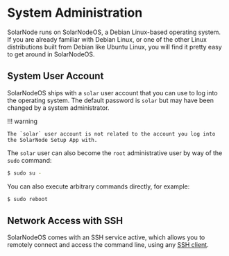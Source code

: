 # System Administration

SolarNode runs on SolarNodeOS, a Debian Linux-based operating system. If you are already
familiar with Debian Linux, or one of the other Linux distributions built from Debian
like Ubuntu Linux, you will find it pretty easy to get around in SolarNodeOS.

## System User Account

SolarNodeOS ships with a `solar` user account that you can use to log into the operating system.
The default password is `solar` but may have been changed by a system administrator.

!!! warning

	The `solar` user account is not related to the account you log into the SolarNode Setup App with.

The `solar` user can also become the `root` administrative user by way of the `sudo` command:

```sh title="Gain system administrative privledges with sudo"
$ sudo su -
```

You can also execute arbitrary commands directly, for example:

```sh title="Run a command as a system administrator"
$ sudo reboot
```

## Network Access with SSH

SolarNodeOS comes with an SSH service active, which allows you to remotely connect and
access the command line, using any [SSH client][ssh-clients].

[ssh-clients]: https://en.wikipedia.org/wiki/Comparison_of_SSH_clients
